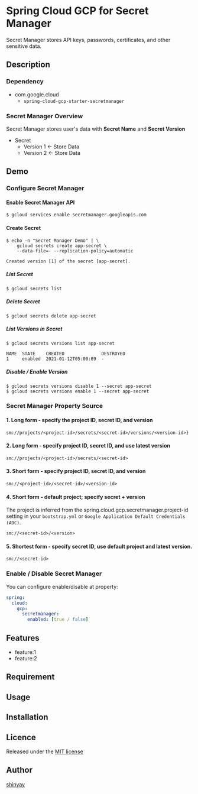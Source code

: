 # Spring Cloud GCP for Secret Manager

Secret Manager stores API keys, passwords, certificates, and other sensitive data.

## Description
### Dependency
- com.google.cloud
  - `spring-cloud-gcp-starter-secretmanager`

### Secret Manager Overview

Secret Manager stores user's data with **Secret Name** and **Secret Version**

- Secret
  - Version 1 <- Store Data
  - Version 2 <- Store Data

## Demo
### Configure Secret Manager
#### Enable Secret Manager API
```shell script
$ gcloud services enable secretmanager.googleapis.com
```

#### Create Secret
```shell script
$ echo -n "Secret Manager Demo" | \
    gcloud secrets create app-secret \
    --data-file=- --replication-policy=automatic

Created version [1] of the secret [app-secret].
```

##### List Secret
```shell script
$ gcloud secrets list
```

##### Delete Secret
```shell script
$ gcloud secrets delete app-secret
```

##### List Versions in Secret
```shell script
$ gcloud secrets versions list app-secret

NAME  STATE    CREATED              DESTROYED
1     enabled  2021-01-12T05:00:09  -
```

##### Disable / Enable Version
```shell script
$ gcloud secrets versions disable 1 --secret app-secret
$ gcloud secrets versions enable 1 --secret app-secret
```

### Secret Manager Property Source
#### 1. Long form - specify the project ID, secret ID, and version
```
sm://projects/<project-id>/secrets/<secret-id>/versions/<version-id>}
```

#### 2.  Long form - specify project ID, secret ID, and use latest version
```
sm://projects/<project-id>/secrets/<secret-id>
```

#### 3. Short form - specify project ID, secret ID, and version
```
sm://<project-id>/<secret-id>/<version-id>
```

#### 4. Short form - default project; specify secret + version
The project is inferred from the spring.cloud.gcp.secretmanager.project-id setting in your `bootstrap.yml` or `Google Application Default Credentials (ADC)`.
```
sm://<secret-id>/<version>
```

#### 5. Shortest form - specify secret ID, use default project and latest version.
```
sm://<secret-id>
```

### Enable / Disable Secret Manager
You can configure enable/disable at property:

```yaml
spring:
  cloud:
    gcp:
      secretmanager:
        enabled: [true / false]
```

## Features

- feature:1
- feature:2

## Requirement

## Usage

## Installation

## Licence

Released under the [MIT license](https://gist.githubusercontent.com/shinyay/56e54ee4c0e22db8211e05e70a63247e/raw/34c6fdd50d54aa8e23560c296424aeb61599aa71/LICENSE)

## Author

[shinyay](https://github.com/shinyay)
